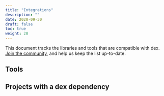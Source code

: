 ```yaml
---
title: "Integrations"
description: ""
date: 2020-09-30
draft: false
toc: true
weight: 20
---
```


This document tracks the libraries and tools that are compatible with dex. [Join the community](https://github.com/dexidp/dex/), and help us keep the list up-to-date.

## Tools

## Projects with a dex dependency

